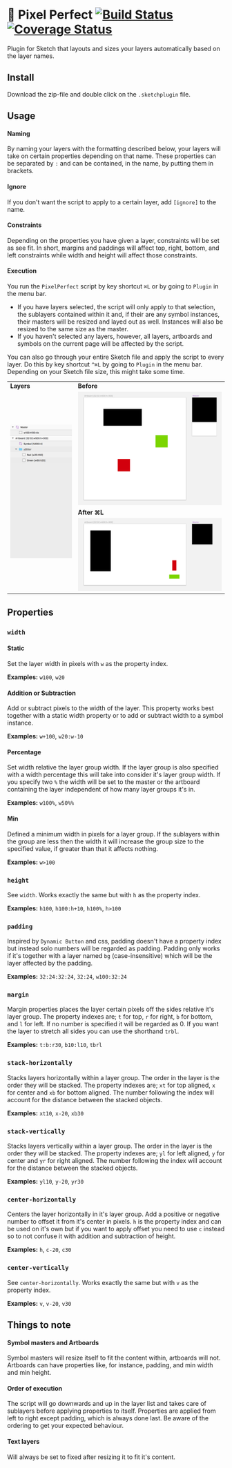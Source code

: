 # 👾 Pixel Perfect [![Build Status](https://travis-ci.org/materik/sketchplugin-pixelperfect.svg?branch=master)](https://travis-ci.org/materik/sketchplugin-pixelperfect) [![Coverage Status](https://coveralls.io/repos/github/materik/sketchplugin-pixelperfect/badge.svg?branch=master)](https://coveralls.io/github/materik/sketchplugin-pixelperfect?branch=master)

Plugin for Sketch that layouts and sizes your layers automatically based on the layer names.

## Install

Download the zip-file and double click on the `.sketchplugin` file.

## Usage

#### Naming

By naming your layers with the formatting described below, your layers will take on certain properties depending on that name. These properties can be separated by `:` and can be contained, in the name, by putting them in brackets.

#### Ignore

If you don't want the script to apply to a certain layer, add `[ignore]` to the name.

#### Constraints

Depending on the properties you have given a layer, constraints will be set as see fit. In short, margins and paddings will affect top, right, bottom, and left constraints while width and height will affect those constraints.

#### Execution

You run the `PixelPerfect` script by key shortcut `⌘L` or by going to `Plugin` in the menu bar.
* If you have layers selected, the script will only apply to that selection, the sublayers contained within it and, if their are any symbol instances, their masters will be resized and layed out as well. Instances will also be resized to the same size as the master.
* If you haven't selected any layers, however, all layers, artboards and symbols on the current page will be affected by the script.

You can also go through your entire Sketch file and apply the script to every layer. Do this by key shortcut `^⌘L` by going to `Plugin` in the menu bar. Depending on your Sketch file size, this might take some time.

<table>
  <tr></tr>
  <tr>
    <td><b>Layers</b></td>
    <td><b>Before</b></td>
  </tr>
  <tr>
    <td rowspan="3"><img src="resources/layers.png" /></td>
    <td><img src="resources/before.png" /></td>
  </tr>
  <tr>
    <td><b>After ⌘L</b></td>
  </tr>
  <tr>
    <td><img src="resources/after.png" /></td>
  </tr>
</table>

## Properties

### `width`

#### Static

Set the layer width in pixels with `w` as the property index.

**Examples:** `w100`, `w20`

#### Addition or Subtraction

Add or subtract pixels to the width of the layer. This property works best together with a static width property or to add or subtract width to a symbol instance.

**Examples:** `w+100`, `w20:w-10`

#### Percentage

Set width relative the layer group width. If the layer group is also specified with a width percentage this will take into consider it's layer group width. If you specify two `%` the width will be set to the master or the artboard containing the layer independent of how many layer groups it's in.

**Examples:** `w100%`, `w50%%`

#### Min

Defined a minimum width in pixels for a layer group. If the sublayers within the group are less then the width it will increase the group size to the specified value, if greater than that it affects nothing.

**Examples:** `w>100`

### `height`

See `width`. Works exactly the same but with `h` as the property index.

**Examples:** `h100`, `h100:h+10`, `h100%`, `h>100`

### `padding`

Inspired by `Dynamic Button` and css, padding doesn't have a property index but instead solo numbers will be regarded as padding. Padding only works if it's together with a layer named `bg` (case-insensitive) which will be the layer affected by the padding.

**Examples:** `32:24:32:24`, `32:24`, `w100:32:24`

### `margin`

Margin properties places the layer certain pixels off the sides relative it's layer group. The property indexes are; `t` for top, `r` for right, `b` for bottom, and `l` for left. If no number is specified it will be regarded as 0. If you want the layer to stretch all sides you can use the shorthand `trbl`.

**Examples:** `t:b:r30`, `b10:l10`, `tbrl`

### `stack-horizontally`

Stacks layers horizontally within a layer group. The order in the layer is the order they will be stacked. The property indexes are; `xt` for top aligned, `x` for center and `xb` for bottom aligned. The number following the index will account for the distance between the stacked objects.

**Examples:** `xt10`, `x-20`, `xb30`

### `stack-vertically`

Stacks layers vertically within a layer group. The order in the layer is the order they will be stacked. The property indexes are; `yl` for left aligned, `y` for center and `yr` for right aligned. The number following the index will account for the distance between the stacked objects.

**Examples:** `yl10`, `y-20`, `yr30`

### `center-horizontally`

Centers the layer horizontally in it's layer group. Add a positive or negative number to offset it from it's center in pixels. `h` is the property index and can be used on it's own but if you want to apply offset you need to use `c` instead so to not confuse it with addition and subtraction of height.

**Examples:** `h`, `c-20`, `c30`

### `center-vertically`

See `center-horizontally`. Works exactly the same but with `v` as the property index.

**Examples:** `v`, `v-20`, `v30`

## Things to note

#### Symbol masters and Artboards

Symbol masters will resize itself to fit the content within, artboards will not. Artboards can have properties like, for instance, padding, and min width and min height.

#### Order of execution

The script will go downwards and up in the layer list and takes care of sublayers before applying properties to itself. Properties are applied from left to right except padding, which is always done last. Be aware of the ordering to get your expected behaviour.

#### Text layers

Will always be set to fixed after resizing it to fit it's content.

